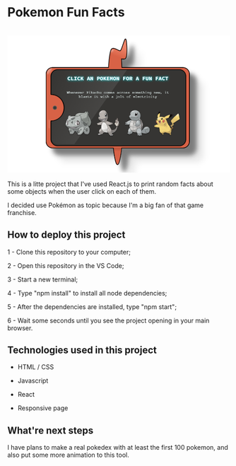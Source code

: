 # Pokemon Fun Facts


<div style="display: inline_block"><br/>
  <img src="./presentation.png" />
</div>

This is a litte project that I've used React.js to print random facts about some objects when the user click on each of them.

I decided use Pokémon as topic because I'm a big fan of that game franchise.

## How to deploy this project

1 - Clone this repository to your computer;

2 - Open this repository in the VS Code;

3 - Start a new terminal;

4 - Type "npm install" to install all node dependencies;

5 - After the dependencies are installed, type "npm start";

6 - Wait some seconds until you see the project opening in your main browser.

## Technologies used in this project

- HTML / CSS

- Javascript

- React

- Responsive page

## What're next steps

I have plans to make a real pokedex with at least the first 100 pokemon, and also put some more animation to this tool.

